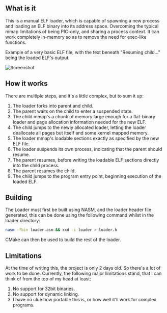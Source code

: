 ## What is it
This is a manual ELF loader, which is capable of spawning a new process and loading an ELF binary into its address space. Overcoming the typical mmap limitations of being PIC-only, and sharing a process context.
It can work completely in-memory so as to remove the need for exec-like functions.

Example of a very basic ELF file, with the text beneath "Resuming child..." being the loaded ELF's output.

![Screenshot](https://frednicolson.co.uk/u/elf_load_img.png)

##  How it works
There are multiple steps, and it's a little complex, but to sum it up:

1. The loader forks into parent and child.
2. The parent waits on the child to enter a suspended state.
3. The child mmap's a chunk of memory large enough for a flat-binary loader and page allocation information needed for the new ELF.
4. The child jumps to the newly allocated loader, letting the loader deallocate all pages but itself and some kernel mapped memory.
5. The loader mmap's loadable sections exactly as specified by the new ELF file.
6. The loader suspends its own process, indicating that the parent should resume.
7. The parent resumes, before writing the loadable ELF sections directly into the child process.
8. The parent resumes the child. 
9. The child jumps to the program entry point, beginning execution of the loaded ELF.

## Building
The Loader must first be built using NASM, and the loader header file generated, this can be done using the following command whilst in the loader directory:
```sh
nasm -fbin loader.asm && xxd -i loader > loader.h
```
CMake can then be used to build  the rest of the loader.

## Limitations
At the time of writing this, the project is only 2 days old. So there's a lot of work to be done. Currently, the following major limitations stand, that I can think of from the top of my head at least:
1. No support for 32bit binaries.
2. No support for dynamic linking.
3. I have no clue how portable this is, or how well it'll work for complex programs.
